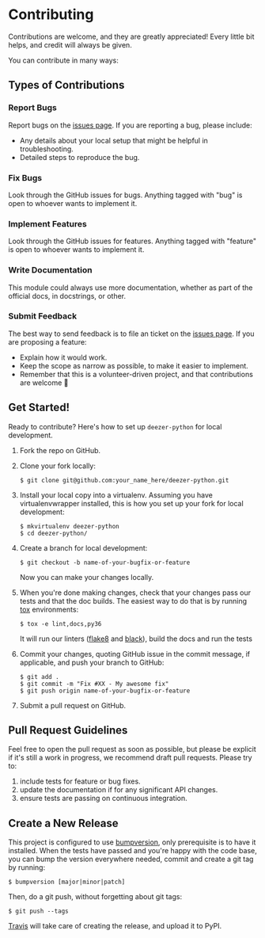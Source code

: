 Contributing
============

Contributions are welcome, and they are greatly appreciated! Every
little bit helps, and credit will always be given.

You can contribute in many ways:

Types of Contributions
----------------------

### Report Bugs

Report bugs on the [issues page](https://github.com/browniebroke/deezer-python/issues). If you are reporting a bug, please include:

-   Any details about your local setup that might be helpful in
    troubleshooting.
-   Detailed steps to reproduce the bug.

### Fix Bugs

Look through the GitHub issues for bugs. Anything tagged with \"bug\" is
open to whoever wants to implement it.

### Implement Features

Look through the GitHub issues for features. Anything tagged with
\"feature\" is open to whoever wants to implement it.

### Write Documentation

This module could always use more documentation, whether as part of the
official docs, in docstrings, or other.

### Submit Feedback

The best way to send feedback is to file an ticket on the [issues page](https://github.com/browniebroke/deezer-python/issues). If you are
proposing a feature:

-   Explain how it would work.
-   Keep the scope as narrow as possible, to make it easier to
    implement.
-   Remember that this is a volunteer-driven project, and that
    contributions are welcome 🙂

Get Started!
------------

Ready to contribute? Here\'s how to set up `deezer-python` for local
development.

1.  Fork the repo on GitHub.

2.  Clone your fork locally:

        $ git clone git@github.com:your_name_here/deezer-python.git

3.  Install your local copy into a virtualenv. Assuming you have
    virtualenvwrapper installed, this is how you set up your fork for
    local development:

        $ mkvirtualenv deezer-python
        $ cd deezer-python/

4.  Create a branch for local development:

        $ git checkout -b name-of-your-bugfix-or-feature

    Now you can make your changes locally.

5.  When you\'re done making changes, check that your changes pass our
    tests and that the doc builds. The easiest way to do that is by
    running [tox](http://tox.readthedocs.io/en/stable/index.html)
    environments:

        $ tox -e lint,docs,py36

    It will run our linters
    ([flake8](http://flake8.pycqa.org/en/latest/) and
    [black](https://github.com/ambv/black)), build the docs and run the
    tests

6.  Commit your changes, quoting GitHub issue in the commit message, if
    applicable, and push your branch to GitHub:

        $ git add .
        $ git commit -m "Fix #XX - My awesome fix"
        $ git push origin name-of-your-bugfix-or-feature

7.  Submit a pull request on GitHub.

Pull Request Guidelines
-----------------------

Feel free to open the pull request as soon as possible, but please be
explicit if it\'s still a work in progress, we recommend draft pull
requests. Please try to:

1.  include tests for feature or bug fixes.
2.  update the documentation if for any significant API changes.
3.  ensure tests are passing on continuous integration.

Create a New Release
--------------------

This project is configured to use
[bumpversion](https://github.com/peritus/bumpversion), only prerequisite
is to have it installed. When the tests have passed and you\'re happy
with the code base, you can bump the version everywhere needed, commit
and create a git tag by running:

    $ bumpversion [major|minor|patch]

Then, do a git push, without forgetting about git tags:

    $ git push --tags

[Travis](https://travis-ci.org/browniebroke/deezer-python/pull_requests)
will take care of creating the release, and upload it to PyPI.
